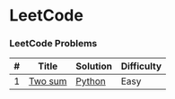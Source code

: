 LeetCode
========

### LeetCode Problems


| # | Title | Solution | Difficulty |
|---| ----- | -------- | ---------- |
|1|[Two sum](https://https://leetcode.com/problems/two-sum/) | [Python](./code/two-sum.py)|Easy|
